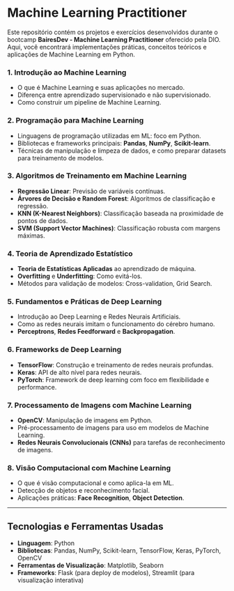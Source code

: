# **Machine Learning Practitioner**

Este repositório contém os projetos e exercícios desenvolvidos durante o bootcamp **BairesDev - Machine Learning Practitioner** oferecido pela DIO. Aqui, você encontrará implementações práticas, conceitos teóricos e aplicações de Machine Learning em Python.

### **1. Introdução ao Machine Learning**
- O que é Machine Learning e suas aplicações no mercado.
- Diferença entre aprendizado supervisionado e não supervisionado.
- Como construir um pipeline de Machine Learning.
  
### **2. Programação para Machine Learning**
- Linguagens de programação utilizadas em ML: foco em Python.
- Bibliotecas e frameworks principais: **Pandas**, **NumPy**, **Scikit-learn**.
- Técnicas de manipulação e limpeza de dados, e como preparar datasets para treinamento de modelos.

### **3. Algoritmos de Treinamento em Machine Learning**
- **Regressão Linear**: Previsão de variáveis contínuas.
- **Árvores de Decisão e Random Forest**: Algoritmos de classificação e regressão.
- **KNN (K-Nearest Neighbors)**: Classificação baseada na proximidade de pontos de dados.
- **SVM (Support Vector Machines)**: Classificação robusta com margens máximas.

### **4. Teoria de Aprendizado Estatístico**
- **Teoria de Estatísticas Aplicadas** ao aprendizado de máquina.
- **Overfitting** e **Underfitting**: Como evitá-los.
- Métodos para validação de modelos: Cross-validation, Grid Search.

### **5. Fundamentos e Práticas de Deep Learning**
- Introdução ao Deep Learning e Redes Neurais Artificiais.
- Como as redes neurais imitam o funcionamento do cérebro humano.
- **Perceptrons**, **Redes Feedforward** e **Backpropagation**.
  
### **6. Frameworks de Deep Learning**
- **TensorFlow**: Construção e treinamento de redes neurais profundas.
- **Keras**: API de alto nível para redes neurais.
- **PyTorch**: Framework de deep learning com foco em flexibilidade e performance.

### **7. Processamento de Imagens com Machine Learning**
- **OpenCV**: Manipulação de imagens em Python.
- Pré-processamento de imagens para uso em modelos de Machine Learning.
- **Redes Neurais Convolucionais (CNNs)** para tarefas de reconhecimento de imagens.

### **8. Visão Computacional com Machine Learning**
- O que é visão computacional e como aplica-la em ML.
- Detecção de objetos e reconhecimento facial.
- Aplicações práticas: **Face Recognition**, **Object Detection**.

---

## **Tecnologias e Ferramentas Usadas**
- **Linguagem**: Python
- **Bibliotecas**: Pandas, NumPy, Scikit-learn, TensorFlow, Keras, PyTorch, OpenCV
- **Ferramentas de Visualização**: Matplotlib, Seaborn
- **Frameworks**: Flask (para deploy de modelos), Streamlit (para visualização interativa)

